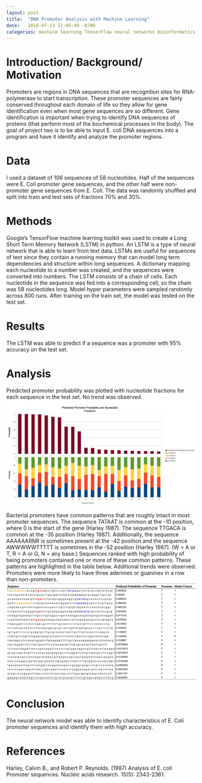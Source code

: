 ```yaml
---
layout: post
title:  "DNA Promoter Analysis with Machine Learning"
date:   2016-07-13 11:05:49 -0700
categories: machine learning TensorFlow neural networks bioinformatics
---
```

# Introduction/ Background/ Motivation
Promoters are regions in DNA sequences that are recognition sites for RNA-polymerase to start transcription. These promoter sequences are fairly conserved throughout each domain of life so they allow for gene identification even when most gene sequences are so different. Gene identification is important when trying to identify DNA sequences of proteins (that perform most of the biochemical processes in the body). The goal of project two is to be able to input E. coli DNA sequences into a program and have it identify and analyze the promoter regions.

# Data
I used a dataset of 106 sequences of 58 nucleotides. Half of the sequences were E. Coli promoter gene sequences, and the other half were non-promoter gene sequences from E. Coli. The data was randomly shuffled and split into train and test sets of fractions 70% and 30%.

# Methods
Google’s TensorFlow machine learning toolkit was used to create a Long Short Term Memory Network (LSTM) in python. An LSTM is a type of neural network that is able to learn from text data. LSTMs are useful for sequences of text since they contain a running memory that can model long term dependencies and structure within long sequences. A dictionary mapping each nucleotide to a number was created, and the sequences were converted into numbers. The LSTM consists of a chain of cells. Each nucleotide in the sequence was fed into a corresponding cell, so the chain was 58 nucleotides long. Model hyper parameters were sampled randomly across 800 runs. After training on the train set, the model was tested on the test set.

# Results
The LSTM was able to predict if a sequence was a promoter with 95% accuracy on the test set.

# Analysis
Predicted promoter probability was plotted with nucleotide fractions for each sequence in the test set. No trend was observed.
![nucleotideFrequencies](/img/nucFreqs.png)

Bacterial promoters have common patterns that are roughly intact in most promoter sequences. The sequence TATAAT is common at the -10 position, where 0 is the start of the gene (Harley 1987). The sequence TTGACA is common at the -35 position (Harley 1987). Additionally, the sequence AAAAAARNR is sometimes present at the -42 position and the sequence AWWWWWTTTTT is sometimes in the -52 position (Harley 1987). (W = A or T, R = A or G, N = any base.)
Sequences ranked with high probability of being promoters contained one or more of these common patterns. These patterns are highlighted in the table below. Additional trends were observed. Promoters were more likely to have three adenines or guanines in a row than non-promoters.
![nucleotideFrequencies](/img/promoters.jpeg)

# Conclusion
The neural network model was able to identify characteristics of E. Coli promoter sequences and identify them with high accuracy.

# References
Harley, Calvin B., and Robert P. Reynolds. (1987) Analysis of E. coli Promoter sequences. Nucleic acids research. 15(5): 2343-2361.

